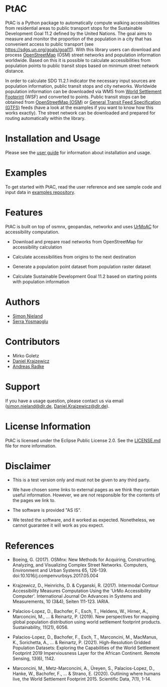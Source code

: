 <!-- PtAC documentation master file, created by
sphinx-quickstart on Fri Jul  9 10:40:37 2021.
You can adapt this file completely to your liking, but it should at least
contain the root `toctree` directive. -->

# PtAC

PtAC is a Python package to automatically compute walking
accessibilities from residential areas to public transport stops for the Sustainable Development Goal 11.2
defined by the United Nations. The goal aims to measure and monitor the proportion
of the population in a city that has convenient access to public transport
(see https://sdgs.un.org/goals/goal11). With this library users can download and process [OpenStreetMap](https://www.openstreetmap.org) (OSM)
street networks and population information worldwide. Based on this it is possible to calculate accessibilities
from population points to public transit stops based on minimum street network distance.

In order to calculate SDG 11.2.1 indicator the necessary input sources are
population information, public transit stops and city networks.
Worldwide population information can be downloaded via WMS 
from [World Settlement Footprint](https://www.nature.com/articles/s41597-020-00580-5)
(WSF) and converted
to points. Public transit stops can be obtained from
[OpenStreetMap (OSM)](https://wiki.openstreetmap.org/wiki/Public_transport) or
[General Transit Feed Specification (GTFS)](https://gtfs.org/) feeds (have a look at the examples if you want to know how this
works exactly). The street network can be downloaded and prepared for routing automatically within the library.

# Installation and Usage

Please see the [user guide](https://github.com/DLR-VF/PtAC/blob/master/docs/source/index.rst) 
for information about installation and usage.

# Examples

To get started with PtAC, read the user reference and see sample code and input data in
[examples repository](https://github.com/DLR-VF/PtAC-examples).

# Features

PtAC is built on top of osmnx, geopandas, networkx and
uses [UrMoAC](https://github.com/DLR-VF/UrMoAC) for accessibility computation.


* Download and prepare road networks from OpenStreetMap for accessibility calculation


* Calculate accessibilities from origins to the next destination


* Generate a population point dataset from population raster dataset


* Calculate Sustainable Development Goal 11.2 based on starting points with population information
  
# Authors

* [Simon Nieland](https://github.com/SimonNieland) 
* [Serra Yosmaoglu](https://github.com/serrayos)

# Contributors

* Mirko Goletz
* [Daniel Krajzewicz](https://github.com/dkrajzew) 
* [Andreas Radke](https://github.com/orgs/DLR-VF/people/schakalakka) 

# Support

If you have a usage question, please contact us via email ([simon.nieland@dlr.de](mailto:simon.nieland@dlr.de),
[Daniel.Krajzewicz@dlr.de](mailto:daniel.krajzewicz@dlr.de)).

# License Information  

PtAC is licensed under the Eclipse Public License 2.0. See the [LICENSE.md](https://github.com/DLR-VF/PtAC/blob/master/LICENSE.md) file for more information.

# Disclaimer

* This is a test version only and must not be given to any third party.

* We have chosen some links to external pages as we think they contain useful information. 
  However, we are not responsible for the contents of the pages we link to.

* The software is provided "AS IS".

* We tested the software, and it worked as expected. Nonetheless, we cannot guarantee it will work as you expect.

# References

* Boeing, G. (2017). OSMnx: New Methods for Acquiring, Constructing, Analyzing, and Visualizing Complex Street Networks. 
  Computers, Environment and Urban Systems 65, 126-139. doi:10.1016/j.compenvurbsys.2017.05.004

* Krajzewicz, D., Heinrichs, D. & Cyganski, R. (2017). Intermodal Contour Accessibility Measures Computation Using the 'UrMo Accessibility Computer'. 
  International Journal On Advances in Systems and Measurements, 10 (3&4), Seiten 111-123. IARIA.

* Palacios-Lopez, D., Bachofer, F., Esch, T., Heldens, W., Hirner, A., Marconcini, M., ... & Reinartz, P. (2019). 
  New perspectives for mapping global population distribution using world settlement footprint products. Sustainability, 11(21), 6056.

* Palacios-Lopez, D., Bachofer, F., Esch, T., Marconcini, M., MacManus, K., Sorichetta, A., ... & Reinartz, P. (2021). 
  High-Resolution Gridded Population Datasets: Exploring the Capabilities of the World Settlement Footprint 2019 
  Imperviousness Layer for the African Continent. Remote Sensing, 13(6), 1142.

* Marconcini, M., Metz-Marconcini, A., Üreyen, S., Palacios-Lopez, D., Hanke, W., Bachofer, F., ... & Strano, E. (2020). 
  Outlining where humans live, the World Settlement Footprint 2015. Scientific Data, 7(1), 1-14.
